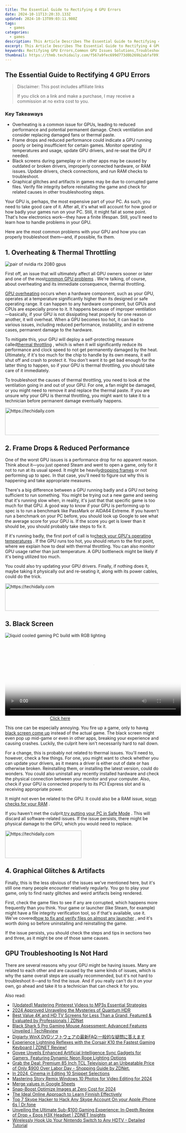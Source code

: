 ```yaml
---
title: The Essential Guide to Rectifying 4 GPU Errors
date: 2024-10-11T13:20:33.133Z
updated: 2024-10-13T09:03:11.980Z
tags:
  - games
categories:
  - games
description: This Article Describes The Essential Guide to Rectifying 4 GPU Errors
excerpt: This Article Describes The Essential Guide to Rectifying 4 GPU Errors
keywords: Rectifying GPU Errors,Common GPU Issues Solutions,Troubleshooting 4 GPU Errors Guide,Fixing Graphics Card Problems,GPU Troubleshooting Tips,Resolving GPU Errors Quickly,4-Step Fixes for Common GPU Errors
thumbnail: https://thmb.techidaily.com/f567a9fec699d773d0b269b2abfaf091f129a875a6f111520a97150e50266041.jpg
---
```


## The Essential Guide to Rectifying 4 GPU Errors

>  Disclaimer: This post includes affiliate links
>
>  If you click on a link and make a purchase, I may receive a commission at no extra cost to you.
>

### Key Takeaways

* Overheating is a common issue for GPUs, leading to reduced performance and potential permanent damage. Check ventilation and consider replacing damaged fans or thermal paste.
* Frame drops and reduced performance could indicate a GPU running poorly or being insufficient for certain games. Monitor operating temperatures and usage, update GPU drivers, and re-seat the GPU if needed.
* Black screens during gameplay or in other apps may be caused by outdated or broken drivers, improperly connected hardware, or RAM issues. Update drivers, check connections, and run RAM checks to troubleshoot.
* Graphical glitches and artifacts in games may be due to corrupted game files. Verify file integrity before reinstalling the game and check for related causes in other troubleshooting steps.

 Your GPU is, perhaps, the most expensive part of your PC. As such, you need to take good care of it. After all, it's what will account for how good or how badly your games run on your PC. Still, it might fail at some point. That's how electronics work—they have a finite lifespan. Still, you'll need to learn how to handle problems in your GPU.

 Here are the most common problems with your GPU and how you can properly troubleshoot them—and, if possible, fix them.

## 1\. Overheating & Thermal Throttling

![pair of nvidia rtx 2080 gpus](https://thmb.techidaily.com/66f3a5314b7f0b6f994f976b66c33a57ff0466854aa08d5996bdfaffcb47f66d.jpg)

 First off, an issue that will ultimately affect all GPU owners sooner or later and one of the most[common GPU problems](https://www.makeuseof.com/signs-graphics-card-is-dying/) . We're talking, of course, about overheating and its immediate consequence, thermal throttling.

[GPU overheating](https://www.makeuseof.com/gpu-overheating-causes-symptoms/) occurs when a hardware component, such as your GPU, operates at a temperature significantly higher than its designed or safe operating range. It can happen to any hardware component, but GPUs and CPUs are especially prone to it. It happens because of improper ventilation—basically, if your GPU is not dissipating heat properly for one reason or another, it will overheat. When a GPU becomes too hot, it can lead to various issues, including reduced performance, instability, and in extreme cases, permanent damage to the hardware.

 To mitigate this, your GPU will deploy a self-protecting measure called[thermal throttling](https://www.makeuseof.com/what-is-gpu-thermal-throttling-in-gaming/) , which is when it will significantly reduce its performance and clock speed to not get permanently damaged by the heat. Ultimately, if it's too much for the chip to handle by its own means, it will shut off and crash to protect it. You don't want it to get bad enough for the latter thing to happen, so if your GPU is thermal throttling, you should take care of it immediately.

 To troubleshoot the causes of thermal throttling, you need to look at the ventilation going in and out of your GPU. For one, a fan might be damaged, or you might need to remove it and replace the thermal paste. If you are unsure why your GPU is thermal throttling, you might want to take it to a technician before permanent damage eventually happens.

<!-- affiliate ads begin -->
<a href="https://laganoo.pxf.io/c/5597632/1657386/16446" target="_top" id="1657386">
  <img src="//a.impactradius-go.com/display-ad/16446-1657386" border="0" alt="https://techidaily.com" width="728" height="90"/>
</a>
<img height="0" width="0" src="https://laganoo.pxf.io/i/5597632/1657386/16446" style="position:absolute;visibility:hidden;" border="0" />
<!-- affiliate ads end -->

## 2\. Frame Drops & Reduced Performance

 One of the worst GPU issues is a performance drop for no apparent reason. Think about it—you just opened Steam and went to open a game, only for it not to run at its usual speed. It might be heavily[dropping frames](https://www.makeuseof.com/tag/fix-low-game-fps-windows/) or not performing up to spec. In that case, you'll need to figure out why this is happening and take appropriate measures.

 There's a big difference between a GPU running badly and a GPU not being sufficient to run something. You might be trying out a new game and seeing that it's running slow when, in reality, it's just that that specific game is too much for that GPU. A good way to know if your GPU is performing up to spec is to run a benchmark like PassMark or AIDA64 Extreme. If you haven't run a benchmark on your PC before, you should look up Google to see what the average score for your GPU is. If the score you get is lower than it should be, you should probably take steps to fix it.

 If it's running badly, the first port of call is to[check your GPU's operating temperatures](https://www.makeuseof.com/good-gpu-temp/) . If the GPU runs too hot, you should return to the first point, where we explain how to deal with thermal throttling. You can also monitor GPU usage rather than just temperature. A GPU bottleneck might be likely if it's being utilized too much.

 You could also try updating your GPU drivers. Finally, if nothing does it, maybe taking it physically out and re-seating it, along with its power cables, could do the trick.

<!-- affiliate ads begin -->
<a href="https://appsumo.8odi.net/c/5597632/1062447/7443" target="_top" id="1062447">
  <img src="//a.impactradius-go.com/display-ad/7443-1062447" border="0" alt="https://techidaily.com" width="600" height="90"/>
</a>
<img height="0" width="0" src="https://appsumo.8odi.net/i/5597632/1062447/7443" style="position:absolute;visibility:hidden;" border="0" />
<!-- affiliate ads end -->

## 3\. Black Screen

![liquid cooled gaming PC build with RGB lighting](https://static1.makeuseofimages.com/wordpress/wp-content/uploads/2023/07/liquid-cooled-gaming-pc-build.jpg)

<!-- affiliate ads begin -->
<span id="1982459">
					<video width="576" height="240" style="cursor:pointer"
           poster="//a.impactradius-go.com/display-clicktoplayimage/1982459.png"
           onclick="if(!this.playClicked){this.play();this.setAttribute('controls',true);this.playClicked=true;}">
	   <source src="//a.impactradius-go.com/display-ad/22993-1982459">
	   <img src="//a.impactradius-go.com/display-clicktoplayimage/1982459.png" style="border: none; height: 100%; width: 100%; object-fit: contain">
	</video>
	<div style="width:360px;text-align:center"><a href="javascript:window.open(decodeURIComponent('https%3A%2F%2Fhomestyler.sjv.io%2Fc%2F5597632%2F1982459%2F22993'), '_blank');void(0);">Click here</a></div>
</span>
<img height="0" width="0" src="https://imp.pxf.io/i/5597632/1982459/22993" style="position:absolute;visibility:hidden;" border="0" />
<!-- affiliate ads end -->

 This one can be especially annoying. You fire up a game, only to have[a black screen come up](https://www.makeuseof.com/fix-screen-going-black-gaming/) instead of the actual game. The black screen might even pop up mid-game or even in other apps, breaking your experience and causing crashes. Luckily, the culprit here isn't necessarily hard to nail down.

 For a change, this is probably not related to thermal issues. You'll need to, however, check a few things. For one, you might want to check whether you can update your drivers, as it means a driver is either out of date or has otherwise broken. Reinstalling them, or installing the latest version, could do wonders. You could also uninstall any recently installed hardware and check the physical connection between your monitor and your computer. Also, check if your GPU is connected properly to its PCI Express slot and is receiving appropriate power.

 It might not even be related to the GPU. It could also be a RAM issue, so[run checks for your RAM](https://www.makeuseof.com/tag/5-signs-symptoms-ram-fail/) .

 If you haven't met the culprit,[try putting your PC in Safe Mode](https://www.makeuseof.com/windows-11-boot-safe-mode/) . This will discard all software-related issues. If the issue persists, there might be physical damage to the GPU, which you would need to replace.

<!-- affiliate ads begin -->
<a href="https://bluettius.sjv.io/c/5597632/2139108/17108" target="_top" id="2139108">
  <img src="//a.impactradius-go.com/display-ad/17108-2139108" border="0" alt="https://techidaily.com" width="250" height="90"/>
</a>
<img height="0" width="0" src="https://bluettius.sjv.io/i/5597632/2139108/17108" style="position:absolute;visibility:hidden;" border="0" />
<!-- affiliate ads end -->

## 4\. Graphical Glitches & Artifacts

 Finally, this is the less obvious of the issues we've mentioned here, but it's still one many people encounter relatively regularly. You go to play your game, only to find nasty glitches and weird artifacts being rendered.

 First, check the game files to see if any are corrupted, which happens more frequently than you think. Your game or launcher (like Steam, for example) might have a file integrity verification tool, so if that's available, use it. We've covered[how to fix and verify files on almost any launcher](https://www.makeuseof.com/how-to-verify-game-file-integrity-different-launchers/) , and it's worth doing so before uninstalling and reinstalling the game.

 If the issue persists, you should check the steps and tips in sections two and three, as it might be one of those same causes.

## GPU Troubleshooting Is Not Hard

 There are several reasons why your GPU might be having issues. Many are related to each other and are caused by the same kinds of issues, which is why the same overall steps are usually recommended, but it's not hard to troubleshoot it—and to find the issue. And if you really can't do it on your own, go ahead and take it to a technician that can check it for you.

<ins class="adsbygoogle"
     style="display:block"
     data-ad-format="autorelaxed"
     data-ad-client="ca-pub-7571918770474297"
     data-ad-slot="1223367746"></ins>

<ins class="adsbygoogle"
     style="display:block"
     data-ad-client="ca-pub-7571918770474297"
     data-ad-slot="8358498916"
     data-ad-format="auto"
     data-full-width-responsive="true"></ins>

<span class="atpl-alsoreadstyle">Also read:</span>
<div><ul>
<li><a href="https://some-guidance.techidaily.com/updated-mastering-pinterest-videos-to-mp3s-essential-strategies/"><u>[Updated] Mastering Pinterest Videos to MP3s Essential Strategies</u></a></li>
<li><a href="https://some-tips.techidaily.com/2024-approved-unraveling-the-mysteries-of-quantum-hdr/"><u>2024 Approved Unraveling the Mysteries of Quantum HDR</u></a></li>
<li><a href="https://games-able.techidaily.com/best-value-4k-and-hd-tv-screens-for-less-than-a-grand-featured-and-evaluated-by-professionals-zdnet/"><u>Best Value 4K and HD TV Screens for Less Than a Grand, Featured & Evaluated by Professionals | ZDNet</u></a></li>
<li><a href="https://games-able.techidaily.com/black-shark-5-pro-gaming-mouse-assessment-advanced-features-unveiled-techreview/"><u>Black Shark 5 Pro Gaming Mouse Assessment: Advanced Features Unveiled | TechReview</u></a></li>
<li><a href="https://vp-tips.techidaily.com/digiarty-winx-dvdfaq/"><u>Digiarty WinX DVDソフトウェアの最新FAQ:一般的な疑問に答えます</u></a></li>
<li><a href="https://games-able.techidaily.com/experience-lightning-reflexes-with-the-corsair-k10-the-fastest-gaming-keyboard-zdnet-review/"><u>Experience Lightning Reflexes with the Corsair K10 the Fastest Gaming Keyboard | ZDNET Review!</u></a></li>
<li><a href="https://games-able.techidaily.com/govee-unveils-enhanced-artificial-intelligence-sync-gadgets-for-gamers-featuring-dynamic-neon-rope-lighting-options/"><u>Govee Unveils Enhanced Artificial Intelligence Sync Gadgets for Gamers, Featuring Dynamic Neon Rope Lighting Options</u></a></li>
<li><a href="https://games-able.techidaily.com/grab-the-deal-premium-85-inch-tcl-television-at-an-unbeatable-price-of-only-900-over-labor-day-shopping-guide-by-zdnet/"><u>Grab the Deal: Premium 85 Inch TCL Television at an Unbeatable Price of Only $900 Over Labor Day - Shopping Guide by ZDNet.</u></a></li>
<li><a href="https://extra-information.techidaily.com/in-2024-cinema-in-editing-10-snippet-selections/"><u>In 2024, Cinema in Editing 10 Snippet Selections</u></a></li>
<li><a href="https://fox-links.techidaily.com/mastering-story-remix-windows-10-photos-for-video-editing-for-2024/"><u>Mastering Story Remix Windows 10 Photos for Video Editing for 2024</u></a></li>
<li><a href="https://tools.techidaily.com/ablebits/google-sheets-add-ons-merge-values/"><u>Merge values in Google Sheets</u></a></li>
<li><a href="https://extra-guidance.techidaily.com/snap-boost-optimize-images-at-zero-cost-for-2024/"><u>Snap-Boost Optimize Images at Zero Cost for 2024</u></a></li>
<li><a href="https://mondly-stories.techidaily.com/the-ideal-online-approach-to-learn-finnish-effectively/"><u>The Ideal Online Approach to Learn Finnish Effectively</u></a></li>
<li><a href="https://location-social.techidaily.com/top-7-skype-hacker-to-hack-any-skype-account-on-your-apple-iphone-6s-drfone-by-drfone-virtual-ios/"><u>Top 7 Skype Hacker to Hack Any Skype Account On your Apple iPhone 6s | Dr.fone</u></a></li>
<li><a href="https://games-able.techidaily.com/unveiling-the-ultimate-sub-100-gaming-experience-in-depth-review-of-drop-plus-epos-h3x-headset-zdnet-insights/"><u>Unveiling the Ultimate Sub-$100 Gaming Experience: In-Depth Review of Drop + Epos H3X Headset | ZDNET Insights</u></a></li>
<li><a href="https://games-able.techidaily.com/wirelessly-hook-up-your-nintendo-switch-to-any-hdtv-detailed-tutorial/"><u>Wirelessly Hook Up Your Nintendo Switch to Any HDTV - Detailed Tutorial</u></a></li>
</ul></div>

